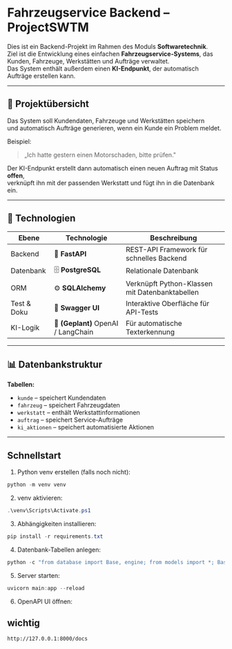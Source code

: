 # Fahrzeugservice Backend – ProjectSWTM

Dies ist ein Backend-Projekt im Rahmen des Moduls **Softwaretechnik**.  
Ziel ist die Entwicklung eines einfachen **Fahrzeugservice-Systems**, das  
Kunden, Fahrzeuge, Werkstätten und Aufträge verwaltet.  
Das System enthält außerdem einen **KI-Endpunkt**, der automatisch Aufträge erstellen kann.

---

## 🧩 Projektübersicht

Das System soll Kundendaten, Fahrzeuge und Werkstätten speichern  
und automatisch Aufträge generieren, wenn ein Kunde ein Problem meldet.

Beispiel:
> „Ich hatte gestern einen Motorschaden, bitte prüfen."

Der KI-Endpunkt erstellt dann automatisch einen neuen Auftrag mit Status **offen**,  
verknüpft ihn mit der passenden Werkstatt und fügt ihn in die Datenbank ein.

---

## 🧱 Technologien

| Ebene | Technologie | Beschreibung |
|--------|--------------|--------------|
| Backend | 🐍 **FastAPI** | REST-API Framework für schnelles Backend |
| Datenbank | 🗄️ **PostgreSQL** | Relationale Datenbank |
| ORM | ⚙️ **SQLAlchemy** | Verknüpft Python-Klassen mit Datenbanktabellen |
| Test & Doku | 🧪 **Swagger UI** | Interaktive Oberfläche für API-Tests |
| KI-Logik | 🤖 **(Geplant)** OpenAI / LangChain | Für automatische Texterkennung |

---

## 📊 Datenbankstruktur

**Tabellen:**
- `kunde` – speichert Kundendaten  
- `fahrzeug` – speichert Fahrzeugdaten  
- `werkstatt` – enthält Werkstattinformationen  
- `auftrag` – speichert Service-Aufträge  
- `ki_aktionen` – speichert automatisierte Aktionen

---

## Schnellstart

1. Python venv erstellen (falls noch nicht):

```powershell
python -m venv venv
```

2. venv aktivieren:

```powershell
.\venv\Scripts\Activate.ps1
```

3. Abhängigkeiten installieren:

```powershell
pip install -r requirements.txt
```

4. Datenbank-Tabellen anlegen:

```powershell
python -c "from database import Base, engine; from models import *; Base.metadata.create_all(bind=engine); print('create_all executed')"
```

5. Server starten:

```powershell
uvicorn main:app --reload
```

6. OpenAPI UI öffnen:
## **wichtig** 
```
http://127.0.0.1:8000/docs
```